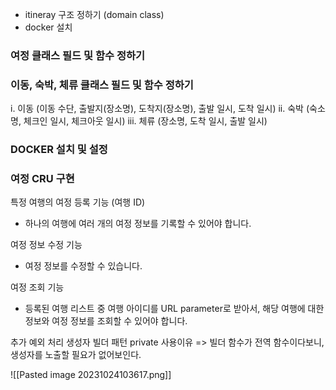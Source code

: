 * itineray 구조 정하기 (domain class)
* docker 설치
### 여정 클래스 필드 및 함수 정하기

### 이동, 숙박, 체류 클래스 필드 및 함수 정하기
i. 이동 (이동 수단, 출발지(장소명), 도착지(장소명), 출발 일시, 도착 일시)
ii. 숙박 (숙소명, 체크인 일시, 체크아웃 일시)
iii. 체류 (장소명, 도착 일시, 출발 일시)

### DOCKER 설치 및 설정

### 여정 CRU 구현
특정 여행의 여정 등록 기능 (여행 ID)
- 하나의 여행에 여러 개의 여정 정보를 기록할 수 있어야 합니다.

여정 정보 수정 기능
- 여정 정보를 수정할 수 있습니다.

여정 조회 기능 
- 등록된 여행 리스트 중 여행 아이디를 URL parameter로 받아서,
해당 여행에 대한 정보와 여정 정보를 조회할 수 있어야 합니다.

추가 예외 처리
생성자 빌더 패턴 private 사용이유 => 빌더 함수가 전역 함수이다보니, 생성자를 노출할 필요가 없어보인다.


![[Pasted image 20231024103617.png]]







